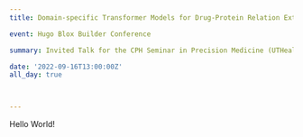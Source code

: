 ```yaml
---
title: Domain-specific Transformer Models for Drug-Protein Relation Extraction

event: Hugo Blox Builder Conference

summary: Invited Talk for the CPH Seminar in Precision Medicine (UTHealth-Houston)

date: '2022-09-16T13:00:00Z'
all_day: true



---
```

Hello World!

<!-- ![png](output_1_0.png) -->

<!-- 

```python
from IPython.core.display import Image
Image('https://www.python.org/static/community_logos/python-logo-master-v3-TM-flattened.png')
```

    
![png](output_1_0.png)
    

```python
print("Welcome to Academic!")
```

    Welcome to Academic!

## Organize your notebooks

Place the notebooks that you would like to publish in a `notebooks` folder at the root of your website.

## Import the notebooks into your site

```bash
pipx install academic
academic import 'notebooks/**.ipynb' content/post/ --verbose
```

The notebooks will be published to the folder you specify above. In this case, they will be published to your `content/post/` folder.  -->

